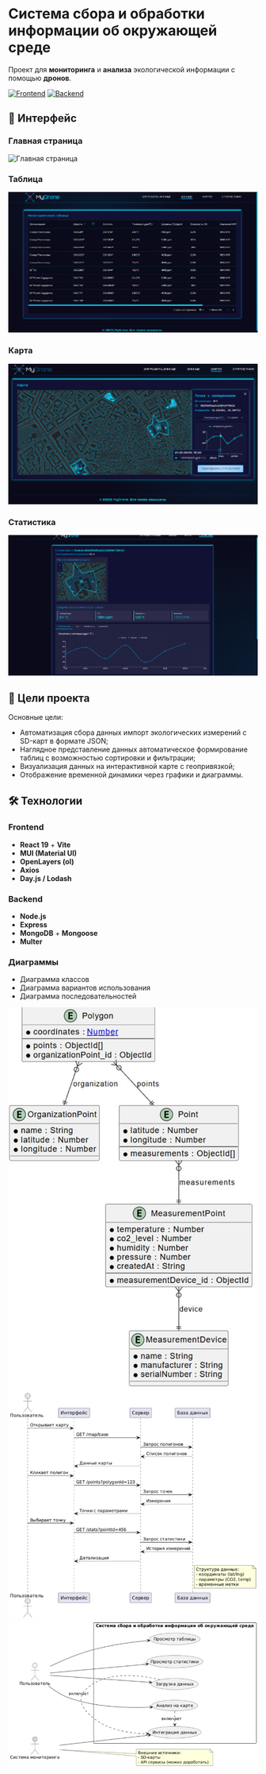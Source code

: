 # Система сбора и обработки информации об окружающей среде

Проект для **мониторинга** и **анализа** экологической информации с помощью **дронов**.

[![Frontend](https://img.shields.io/badge/Repo-Frontend-blue?logo=react)](https://github.com/xtansy/drone-frontend)
[![Backend](https://img.shields.io/badge/Repo-Backend-green?logo=node.js)](https://github.com/xtansy/drone-backend)

## 📸 Интерфейс

### Главная страница

![Главная страница](assets/myDroneMain.gif)

### Таблица

![Таблица](assets/MyDroneTable.png)

### Карта

![Карта](assets/MyDroneMap.png)

### Статистика

![Карта](assets/MyDroneStats.png)

## 📖 Цели проекта

Основные цели:

- Автоматизация сбора данных импорт экологических измерений с SD-карт в формате JSON;
- Наглядное представление данных автоматическое формирование таблиц с возможностью сортировки и фильтрации;
- Визуализация данных на интерактивной карте с геопривязкой;
- Отображение временной динамики через графики и диаграммы.

## 🛠️ Технологии

### Frontend

- **React 19** + **Vite**
- **MUI (Material UI)**
- **OpenLayers (ol)**
- **Axios**
- **Day.js / Lodash**

### Backend

- **Node.js**
- **Express**
- **MongoDB** + **Mongoose**
- **Multer**

### Диаграммы

- Диаграмма классов
- Диаграмма вариантов использования
- Диаграмма последовательностей

![Диаграмма классов](assets/classDiagram.png)
![Последовательности](assets/seqDiagram.png)
![Use Case](assets/useDiagram.png)
